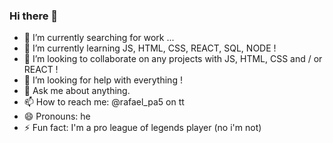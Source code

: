 ### Hi there 👋


- 🔭 I’m currently searching for work ...
- 🌱 I’m currently learning JS, HTML, CSS, REACT, SQL, NODE !
- 👯 I’m looking to collaborate on any projects with JS, HTML, CSS and / or REACT !
- 🤔 I’m looking for help with everything !
- 💬 Ask me about anything.
- 📫 How to reach me: @rafael_pa5 on tt
- 😄 Pronouns: he
- ⚡ Fun fact: I'm a pro league of legends player (no i'm not)
